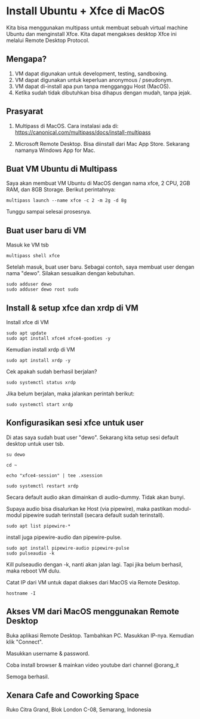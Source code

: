# Install Ubuntu + Xfce di MacOS

Kita bisa menggunakan multipass untuk membuat sebuah virtual machine Ubuntu dan menginstall Xfce. Kita dapat mengakses desktop Xfce ini melalui Remote Desktop Protocol.

## Mengapa?

1. VM dapat digunakan untuk development, testing, sandboxing.
2. VM dapat digunakan untuk keperluan anonymous / pseudonym.
3. VM dapat di-install apa pun tanpa mengganggu Host (MacOS).
4. Ketika sudah tidak dibutuhkan bisa dihapus dengan mudah, tanpa jejak.

## Prasyarat

1. Multipass di MacOS. Cara instalasi ada di: https://canonical.com/multipass/docs/install-multipass

2. Microsoft Remote Desktop. Bisa diinstall dari Mac App Store. Sekarang namanya Windows App for Mac.

## Buat VM Ubuntu di Multipass

Saya akan membuat VM Ubuntu di MacOS dengan nama xfce, 2 CPU, 2GB RAM, dan 8GB Storage. Berikut perintahnya:

```
multipass launch --name xfce -c 2 -m 2g -d 8g
```

Tunggu sampai selesai prosesnya.

## Buat user baru di VM

Masuk ke VM tsb

```
multipass shell xfce
```

Setelah masuk, buat user baru. Sebagai contoh, saya membuat user dengan nama "dewo". Silakan sesuaikan dengan kebutuhan.

```
sudo adduser dewo
sudo adduser dewo root sudo
```

## Install & setup xfce dan xrdp di VM

Install xfce di VM

```
sudo apt update
sudo apt install xfce4 xfce4-goodies -y
```

Kemudian install xrdp di VM

```
sudo apt install xrdp -y
```

Cek apakah sudah berhasil berjalan?

```
sudo systemctl status xrdp
```

Jika belum berjalan, maka jalankan perintah berikut:

```
sudo systemctl start xrdp
```

## Konfigurasikan sesi xfce untuk user

Di atas saya sudah buat user "dewo". Sekarang kita setup sesi default desktop untuk user tsb.

```
su dewo

cd ~

echo "xfce4-session" | tee .xsession

sudo systemctl restart xrdp
```

Secara default audio akan dimainkan di audio-dummy. Tidak akan bunyi.

Supaya audio bisa disalurkan ke Host (via pipewire), maka pastikan modul-modul pipewire sudah terinstall (secara default sudah terinstall).

```
sudo apt list pipewire-*
```

install juga pipewire-audio dan pipewire-pulse.

```
sudo apt install pipewire-audio pipewire-pulse
sudo pulseaudio -k
```

Kill pulseaudio dengan -k, nanti akan jalan lagi. Tapi jika belum berhasil, maka reboot VM dulu.

Catat IP dari VM untuk dapat diakses dari MacOS via Remote Desktop.

```
hostname -I
```

## Akses VM dari MacOS menggunakan Remote Desktop

Buka aplikasi Remote Desktop. Tambahkan PC. Masukkan IP-nya. Kemudian klik "Connect".

Masukkan username & password.

Coba install browser & mainkan video youtube dari channel @orang_it

Semoga berhasil.


## Xenara Cafe and Coworking Space

Ruko Citra Grand, Blok London C-08, Semarang, Indonesia
